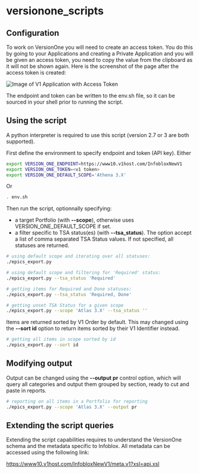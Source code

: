 # versionone_scripts

## Configuration

To work on VersionOne you will need to create an access token. You do this
by going to your Applications and creating a Private Application and you will
be given an access token, you need to copy the value from the clipboard as it
will not be shown again. Here is the screenshot of the page after the
access token is created:

![Image of V1 Application with Access Token](images/v1_access_token.png)

The endpoint and token can be written to the env.sh file, so it can be sourced in your shell prior to running the script.

## Using the script

A python interpreter is required to use this script (version 2.7 or 3 are both supported).

First define the environment to specify endpoint and token (API key). Either

```bash
export VERSION_ONE_ENDPOINT=https://www10.v1host.com/InfobloxNewV1
export VERSION_ONE_TOKEN=<v1 token>
export VERSION_ONE_DEFAULT_SCOPE='Athena 3.X'
```

Or

```bash
. env.sh
```

Then run the script, optionnally specifying:

- a target Portfolio (with __--scope__), otherwise uses VERSION_ONE_DEFAULT_SCOPE if set.
- a filter specific to TSA status(es) (with __--tsa_status__). The option accept a list of comma separated TSA Status values. If not specified, all statuses are returned.

```bash
# using default scope and iterating over all statuses:
./epics_export.py

# using default scope and filtering for 'Required' status:
./epics_export.py --tsa_status 'Required'

# getting items for Required and Done statuses:
./epics_export.py --tsa_status 'Required, Done'

# getting unset TSA Status for a given scope
./epics_export.py --scope 'Atlas 3.X' --tsa_status ''
```

Items are returned sorted by V1 Order by default. This may changed using the __--sort id__  option to return items sorted by their V1 Identifier instead.

```bash
# getting all items in scope sorted by id
./epics_export.py --sort id
```

## Modifying output

Output can be changed using the __--output pr__ control option, which will query all categories and output them grouped by section, ready to cut and paste in reports.

```bash
# reporting on all items in a Portfolio for reporting
./epics_export.py --scope 'Atlas 3.X' --output pr
```

## Extending the script queries

Extending the script capabilities requires to understand the VersionOne schema and the metadata specific to Infoblox. All metadata can be accessed using the following link:

<https://www10.v1host.com/InfobloxNewV1/meta.v1?xsl=api.xsl>
